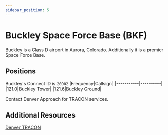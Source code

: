 ```yaml
---
sidebar_position: 5
---
```


# Buckley Space Force Base (BKF)
Buckley is a Class D airport in Aurora, Colorado. Additionally it is a premier Space Force Base.

## Positions
Buckley's Connect ID is ```20D02```
|Frequency|Callsign|
|-----------|----------|
|121.0|Buckley Tower|
|121.6|Buckley Ground|

Contact Denver Approach for TRACON services.

## Additional Resources
[Denver TRACON](docs/sops/tracon/dentracon.md)